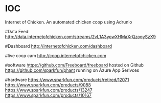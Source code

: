 # IOC
Internet of Chicken. An automated chicken coop using Adrunio

#Data Feed 
http://data.internetofchicken.com/streams/2vL1A3yowXHMaXrQzoqySzX9

#Dashboard
http://internetofchicken.com/dashboard

#live coop cam
http://coop.internetofchicken.com

#software
https://github.com/Freeboard/freeboard hosted on Github
https://github.com/sparkfun/phant running on Azure App Serivces

#hardware
https://www.sparkfun.com/products/retired/12071
https://www.sparkfun.com/products/9088
https://www.sparkfun.com/products/13247
https://www.sparkfun.com/products/10167
